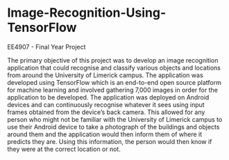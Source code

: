 # Image-Recognition-Using-TensorFlow
EE4907 - Final Year Project

The primary objective of this project was to develop an image recognition application that could recognise and classify various objects and locations from around the University of Limerick campus. The application was developed using TensorFlow which is an end-to-end open source platform for machine learning and involved gathering 7,000 images in order for the application to be developed.
The application was deployed on Android devices and can continuously recognise whatever it sees using input frames obtained from the device’s back camera. This allowed for any person who might not be familiar with the University of Limerick campus to use their Android device to take a photograph of the buildings and objects around them and the application would then inform them of where it predicts they are. Using this information, the person would then know if they were at the correct location or not.
